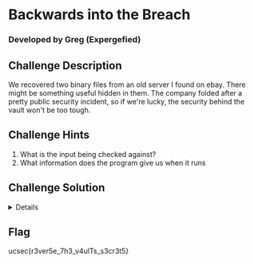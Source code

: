 # Backwards into the Breach
### Developed by Greg (Expergefied)

## Challenge Description
We recovered two binary files from an old server I found on ebay. There might be something useful hidden in them. The company folded after a pretty public security incident, so if we're lucky, the security behind the vault won't be too tough.

## Challenge Hints
1.  What is the input being checked against?
2.  What information does the program give us when it runs

## Challenge Solution
<details>

1.  The vault binary needs to be reversed to understand what is happening. Upon close inspection of the binary file you will notice that a user provided input is being checked against a string that the program compiles (19#Bk>k{$). By getting this value out of the reversed binary, you can provide it to the program, which causes the program to print out an MD5 hash string.
2.  Take the obtained MD5 hash to an online decryptor to get the plain english password "flashthunder"
3.  The second binary "login" asks for a username and password. The password is what we obtained from the vault binary and decrypted online. To obtain the username, there is a string format vulnerability.
4.  Exploit the string format vulnerability in the username input field which is provided as a command line argument. This will give the username  "mallory"
5. Give the command line arguments with the correct username and password and the flag is printed out to the terminal.

</details>

## Flag
ucsec{r3ver5e_7h3_v4ulTs_s3cr3t5}
